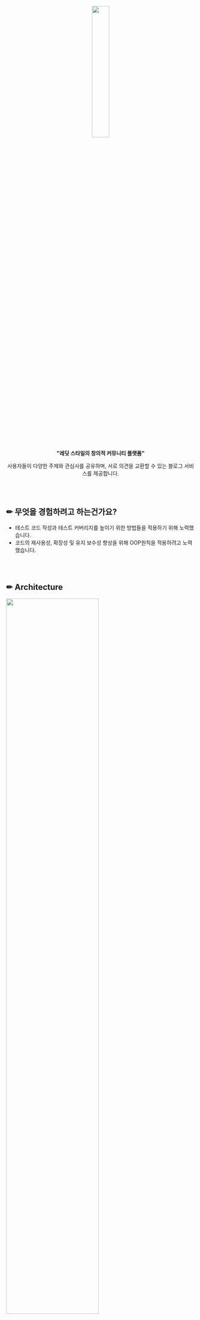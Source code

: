 <p align="center"><img src="https://github.com/jaeyeonme/simple-blog/blob/main/picture/Reddit.png?raw=true" width="30%"></p>

<div align = "center" > 
  <b> "레딧 스타일의 창의적 커뮤니티 플랫폼" </b>
  <p/>
  <p> 사용자들이 다양한 주제와 관심사를 공유하며, 서로 의견을 교환할 수 있는 블로그 서비스를 제공합니다. </p>
</div>

<br>
<br>

## ✏ 무엇을 경험하려고 하는건가요? 
- 테스트 코드 작성과 테스트 커버리지를 높이기 위한 방법들을 적용하기 위해 노력했습니다.
- 코드의 재사용성, 확장성 및 유지 보수성 향상을 위해 OOP원칙을 적용하려고 노력했습니다.

<br>
<br>

## ✏ Architecture
<p align="left">
  <div align="left"><img src="https://user-images.githubusercontent.com/59726665/235721443-4edbcf0f-a58d-4404-bc46-30752f7adb38.png" width="70%"/></div>
  <br>  
</p>


<br>
<br>


## 게시글 API 명세서
|HTTP Method|URL Path|Status Code|Description|
|:-----:|:-----:|:-----:|:-----:|
| POST | /api/posts | 201 (Created) | 새로운 게시글 작성 |
| GET | /api/posts | 200 (OK) | 모든 게시글 가져오기 (키워드 검색 가능) |
| GET | /api/posts/{id} | 200 (OK) | 게시글 ID로 가져오기 |
| PUT | /api/posts/{id} | 200 (OK) | 게시글 ID로 수정 |
| DELETE | /api/posts/{id} | 200 (OK) | 게시글 ID로 삭제 |

<br>

## 댓글 API 명세서
|HTTP Method|URL Path|Status Code|Description|
|:-----:|:-----:|:-----:|:-----:|
| POST | /api/posts/{postId}/comments | 201 (Created) | 새로운 댓글 작성 |
| POST | /api/posts/{postId}/comments/{commentId} | 201 (Created) | 대댓글 |
| GET | /api/posts/{postId}/comments | 200 (OK) | 게시글에 해당하는 댓글 가져오기 |
| GET | /api/posts/{postId}/comments/{commentId} | 200 (OK) | 댓글 ID로 가져오기 |
| PUT | /api/posts/{postId}/comments/{commentId} | 200 (OK) | 댓글 ID로 수정 |
| DELETE | /api/posts/{postId}/comments/{commentId} | 200 (OK) | 댓글 ID로 삭제 |

<br>

## 멤버 API 명세서
|HTTP Method|URL Path|Status Code|Description|
|:-----:|:-----:|:-----:|:-----:|
| POST | /members/register | 201 (Created) | 회원가입 |
| POST | /members/sign-in | 200 (OK) | 로그인 |
| POST | /members/logout | 200 (OK) | 로그아웃 |


<br>
<br>

# :pushpin: 배포(수정중)
> 
- AWS EC2 기간이 끝나서 Heroku로 이동중입니다.

</br>

## 1. 제작 기간
- 2022년 10월 10일 ~ 10월 15일
- 개인 프로젝트

</br>

## 2. 사용 기술
#### `Back-end`
  - Java 11
  - Spring Boot 2.5.9
  - Gradle
  - Spring Data JPA
  - MySQL
  - Swagger


#### `Heroku`
  - MySQL

</br>

## 3. ERD 설계
<img src="https://github.com/jaeyeonme/spring-blog/blob/main/picture/erd.png?raw=true" width="600" height="600">

<br>

## 4. DTO
  - Request, Resonse DTO를 따로 생성하지 않고 -> modelmapper로 DTO 통합 
  - open-session-in-view true가 default 값이므로, Service Layer에서 (Entity -> DTO 변환)

<br>
  
## 5. 연관관계 처리
  - 게시글과 댓글 1:N 연관관계 처리를 하였습니다., 고아객체 와 영속성전이(CASCADE)와 고아 객체(PrphanRemoval)로 세팅해서 부모엔티티가 변경되면 자식 엔티티도 같이 변경될 수 있도록 설정하였습니다.

```java
@OneToMany(mappedBy = "post", cascade = CascadeType.ALL, orphanRemoval = true)
private Set<Comment> comments = new HashSet<>();

...

// 여러개(댓글)에 하나의 포스트, 포스트 클래스 : OneToMany 하나의 포스트에 여러개 댓글
@ManyToOne(fetch = FetchType.LAZY)
private Post post;
```

<br>

## 6. 추가작업 중
 - JWT

